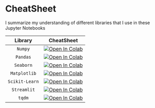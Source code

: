 # CheatSheet
I summarize my understanding of different libraries that I use in these Jupyter Notebooks


|    **Library**     |              **CheatSheet**                 |
|:------------------:|:-------------------------------------------:|
| `Numpy`            | [![Open In Colab][badge]][Numpy]            |
| `Pandas`           | [![Open In Colab][badge]][Pandas]           |
| `Seaborn`          | [![Open In Colab][badge]][Seaborn]          |
| `Matplotlib`       | [![Open In Colab][badge]][Matplotlib]       |
| `Scikit-Learn`     | [![Open In Colab][badge]][Scikit-Learn]     |
| `Streamlit`        | [![Open In Colab][badge]][Streamlit]        |
| `tqdm`             | [![Open In Colab][badge]][tqdm]             |


[badge]: https://colab.research.google.com/assets/colab-badge.svg
[Numpy]: https://colab.research.google.com/github/tabaraei/CheatSheet/blob/master/notebooks/Numpy.ipynb
[Pandas]: https://colab.research.google.com/github/tabaraei/CheatSheet/blob/master/notebooks/Pandas.ipynb
[Seaborn]: https://colab.research.google.com/github/tabaraei/CheatSheet/blob/master/notebooks/Seaborn.ipynb
[Matplotlib]: https://colab.research.google.com/github/tabaraei/CheatSheet/blob/master/notebooks/Matplotlib.ipynb
[Scikit-Learn]: https://colab.research.google.com/github/tabaraei/CheatSheet/blob/master/notebooks/Scikit-Learn.ipynb
[Streamlit]: https://colab.research.google.com/github/tabaraei/CheatSheet/blob/master/notebooks/Streamlit.ipynb
[tqdm]: https://colab.research.google.com/github/tabaraei/CheatSheet/blob/master/notebooks/tqdm.ipynb

